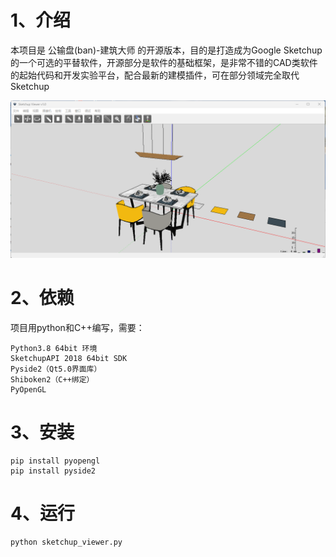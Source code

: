 # 1、介绍

本项目是 公输盘(ban)-建筑大师 的开源版本，目的是打造成为Google Sketchup的一个可选的平替软件，开源部分是软件的基础框架，是非常不错的CAD类软件的起始代码和开发实验平台，配合最新的建模插件，可在部分领域完全取代Sketchup

![设备](https://github.com/lihang185/sketchup_viewer/blob/main/screenshot/view1.png?raw=true)

# 2、依赖
项目用python和C++编写，需要：
```
Python3.8 64bit 环境
SketchupAPI 2018 64bit SDK
Pyside2（Qt5.0界面库）
Shiboken2（C++绑定）
PyOpenGL
```

# 3、安装
```
pip install pyopengl
pip install pyside2
```

# 4、运行
```
python sketchup_viewer.py
```
